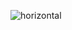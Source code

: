 ![horizontal](https://user-images.githubusercontent.com/57869913/130614000-14cc98d5-7884-4a8c-87d6-ea9c83cd42eb.gif)
